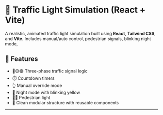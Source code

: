 # 🚦 Traffic Light Simulation (React + Vite)

A realistic, animated traffic light simulation built using **React**, **Tailwind CSS**, and **Vite**. Includes manual/auto control, pedestrian signals, blinking night mode, 

## 🧠 Features

- 🔴🟡🟢 Three-phase traffic signal logic
- ⏱️ Countdown timers
- 👆 Manual override mode
- 🌙 Night mode with blinking yellow
- 🚶‍♂️ Pedestrian light 
- 🧱 Clean modular structure with reusable components

---